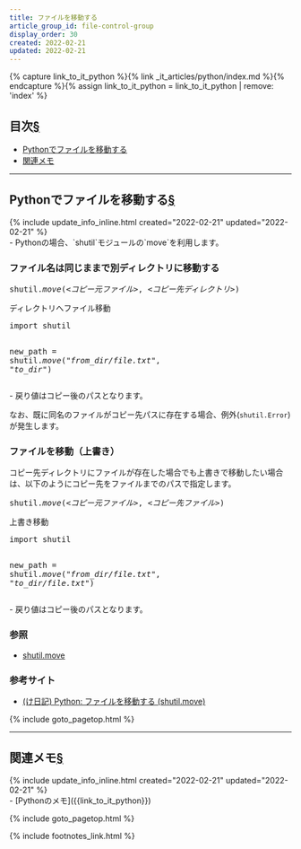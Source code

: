 ```yaml
---
title: ファイルを移動する
article_group_id: file-control-group
display_order: 30
created: 2022-02-21
updated: 2022-02-21
---
```

{% capture link_to_it_python %}{% link _it_articles/python/index.md %}{% endcapture %}{% assign link_to_it_python = link_to_it_python | remove: 'index' %}

## <a name="index">目次</a><a class="heading-anchor-permalink" href="#目次">§</a>

<ul id="index_ul">
<li><a href="#Pythonでファイルを移動する">Pythonでファイルを移動する</a></li>
<li><a href="#関連メモ">関連メモ</a></li>
</ul>

* * *
## <a name="Pythonでファイルを移動する">Pythonでファイルを移動する</a><a class="heading-anchor-permalink" href="#Pythonでファイルを移動する">§</a>
<div class="chapter-updated">{% include update_info_inline.html created="2022-02-21" updated="2022-02-21" %}</div>
- Pythonの場合、`shutil`モジュールの`move`を利用します。

### ファイル名は同じままで別ディレクトリに移動する
<div class="code-box-syntax no-title">
<pre>
shutil.<em>move</em>(<em class="blue">&lt;コピー元ファイル&gt;</em>, <em class="blue">&lt;コピー先ディレクトリ&gt;</em>)
</pre>
</div>
<div class="code-box">
<div class="title">ディレクトリへファイル移動</div>
<pre>
import shutil

new_path = shutil.<em>move</em>(<em class="blue">"from_dir/file.txt"</em>, <em class="blue">"to_dir"</em>)
</pre>
</div>
- 戻り値はコピー後のパスとなります。

なお、既に同名のファイルがコピー先パスに存在する場合、例外(`shutil.Error`)が発生します。

### ファイルを移動（上書き）
コピー先ディレクトリにファイルが存在した場合でも上書きで移動したい場合は、以下のようにコピー先をファイルまでのパスで指定します。
<div class="code-box-syntax no-title">
<pre>
shutil.<em>move</em>(<em class="blue">&lt;コピー元ファイル&gt;</em>, <em class="blue">&lt;コピー先ファイル&gt;</em>)
</pre>
</div>
<div class="code-box">
<div class="title">上書き移動</div>
<pre>
import shutil

new_path = shutil.<em>move</em>(<em class="blue">"from_dir/file.txt"</em>, <em class="blue">"to_dir/file.txt"</em>)
</pre>
</div>
- 戻り値はコピー後のパスとなります。


### 参照
- [shutil.move](https://docs.python.org/ja/3/library/shutil.html#shutil.move)

### 参考サイト
- [(け日記) Python: ファイルを移動する (shutil.move)](https://ohke.hateblo.jp/entry/2019/08/31/100000)

{% include goto_pagetop.html %}

* * *
## <a name="関連メモ">関連メモ</a><a class="heading-anchor-permalink" href="#関連メモ">§</a>
<div class="chapter-updated">{% include update_info_inline.html created="2022-02-21" updated="2022-02-21" %}</div>
- [Pythonのメモ]({{link_to_it_python}})

{% include goto_pagetop.html %}

{% include footnotes_link.html %}
